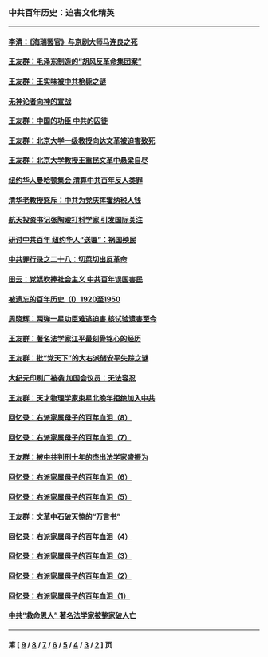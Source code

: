 ### 中共百年历史：迫害文化精英
---
#### [李清：《海瑞罢官》与京剧大师马连良之死](../../pages/nf1176111/n13412316.md?12070430) 
#### [王友群：毛泽东制造的“胡风反革命集团案”](../../pages/nf1176111/n13324909.md?12070430) 
#### [王友群：王实味被中共枪毙之谜](../../pages/nf1176111/n13307502.md?12070430) 
#### [无神论者向神的宣战](../../pages/nf1176111/n13281535.md?12070430) 
#### [王友群：中国的功臣 中共的囚徒](../../pages/nf1176111/n13291790.md?12070430) 
#### [王友群：北京大学一级教授向达文革被迫害致死](../../pages/nf1176111/n13150966.md?12070430) 
#### [王友群：北京大学教授王重民文革中悬梁自尽](../../pages/nf1176111/n13084645.md?12070430) 
#### [纽约华人曼哈顿集会 清算中共百年反人类罪](../../pages/nf1176111/n13084157.md?12070430) 
#### [清华老教授怒斥：中共为党庆挥霍纳税人钱](../../pages/nf1176111/n13071430.md?12070430) 
#### [航天投资书记张陶殴打科学家 引发国际关注](../../pages/nf1176111/n13069132.md?12070430) 
#### [研讨中共百年 纽约华人“送匾”：祸国殃民](../../pages/nf1176111/n13057367.md?12070430) 
#### [中共罪行录之二十八：切菜切出反革命](../../pages/nf1176111/n13030600.md?12070430) 
#### [田云：党媒吹捧社会主义 中共百年误国害民](../../pages/nf1176111/n13006682.md?12070430) 
#### [被遗忘的百年历史（I）1920至1950](../../pages/nf1176111/n12986411.md?12070430) 
#### [周晓辉：两弹一星功臣难逃迫害 核试验遗害至今](../../pages/nf1176111/n12974997.md?12070430) 
#### [王友群：著名法学家江平最刻骨铭心的经历](../../pages/nf1176111/n12970787.md?12070430) 
#### [王友群：批“党天下”的大右派储安平失踪之谜](../../pages/nf1176111/n12954229.md?12070430) 
#### [大纪元印刷厂被袭 加国会议员：无法容忍](../../pages/nf1176111/n12883028.md?12070430) 
#### [王友群：天才物理学家束星北晚年拒绝加入中共](../../pages/nf1176111/n12792913.md?12070430) 
#### [回忆录：右派家属母子的百年血泪（8）](../../pages/nf1176111/n12706196.md?12070430) 
#### [回忆录：右派家属母子的百年血泪（7）](../../pages/nf1176111/n12706191.md?12070430) 
#### [王友群：被中共判刑十年的杰出法学家盛振为](../../pages/nf1176111/n12706141.md?12070430) 
#### [回忆录：右派家属母子的百年血泪（6）](../../pages/nf1176111/n12698863.md?12070430) 
#### [回忆录：右派家属母子的百年血泪（5）](../../pages/nf1176111/n12692515.md?12070430) 
#### [王友群：文革中石破天惊的“万言书”](../../pages/nf1176111/n12690994.md?12070430) 
#### [回忆录：右派家属母子的百年血泪（4）](../../pages/nf1176111/n12686410.md?12070430) 
#### [回忆录：右派家属母子的百年血泪（3）](../../pages/nf1176111/n12683820.md?12070430) 
#### [回忆录：右派家属母子的百年血泪（2）](../../pages/nf1176111/n12679738.md?12070430) 
#### [回忆录：右派家属母子的百年血泪（1）](../../pages/nf1176111/n12678112.md?12070430) 
#### [中共“救命恩人” 著名法学家被整家破人亡](../../pages/nf1176111/n12658168.md?12070430) 

---
#### 第 [ [9](./9.md?12070430) / [8](./8.md?12070430) / [7](./7.md?12070430) / [6](./6.md?12070430) / [5](./5.md?12070430) / [4](./4.md?12070430) / [3](./3.md?12070430) / [2](./2.md?12070430) ] 页
